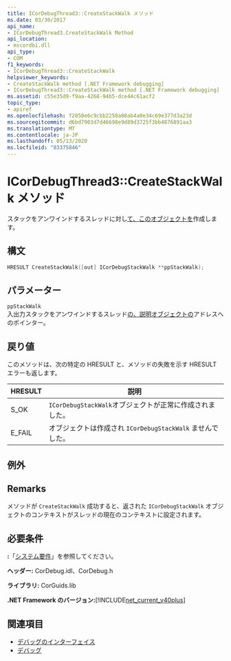 ```yaml
---
title: ICorDebugThread3::CreateStackWalk メソッド
ms.date: 03/30/2017
api_name:
- ICorDebugThread3.CreateStackWalk Method
api_location:
- mscordbi.dll
api_type:
- COM
f1_keywords:
- ICorDebugThread3::CreateStackWalk
helpviewer_keywords:
- CreateStackWalk method [.NET Framework debugging]
- ICorDebugThread3::CreateStackWalk method [.NET Framework debugging]
ms.assetid: c55e35d9-f9aa-4268-94b5-dce44c61acf2
topic_type:
- apiref
ms.openlocfilehash: f2850e6c9cbb2250a08ab4a0e34c69e377d3a23d
ms.sourcegitcommit: d6bd7903d7d46698e9d89d3725f3bb4876891aa3
ms.translationtype: MT
ms.contentlocale: ja-JP
ms.lasthandoff: 05/13/2020
ms.locfileid: "83375846"
---
```

# <a name="icordebugthread3createstackwalk-method"></a>ICorDebugThread3::CreateStackWalk メソッド
スタックをアンワインドするスレッドに対し[て、このオブジェクトを](icordebugstackwalk-interface.md)作成します。  
  
## <a name="syntax"></a>構文  
  
```cpp  
HRESULT CreateStackWalk([out] ICorDebugStackWalk **ppStackWalk);  
```  
  
## <a name="parameters"></a>パラメーター  
 `ppStackWalk`  
 入出力スタックをアンワインドするスレッド[の、説明オブジェクトの](icordebugstackwalk-interface.md)アドレスへのポインター。  
  
## <a name="return-value"></a>戻り値  
 このメソッドは、次の特定の HRESULT と、メソッドの失敗を示す HRESULT エラーも返します。  
  
|HRESULT|説明|  
|-------------|-----------------|  
|S_OK|`ICorDebugStackWalk`オブジェクトが正常に作成されました。|  
|E_FAIL|オブジェクトは作成され `ICorDebugStackWalk` ませんでした。|  
  
## <a name="exceptions"></a>例外  
  
## <a name="remarks"></a>Remarks  
 メソッドが `CreateStackWalk` 成功すると、返された `ICorDebugStackWalk` オブジェクトのコンテキストがスレッドの現在のコンテキストに設定されます。  
  
## <a name="requirements"></a>必要条件  
 **:**「[システム要件](../../get-started/system-requirements.md)」を参照してください。  
  
 **ヘッダー:** CorDebug.idl、CorDebug.h  
  
 **ライブラリ:** CorGuids.lib  
  
 **.NET Framework のバージョン:**[!INCLUDE[net_current_v40plus](../../../../includes/net-current-v40plus-md.md)]  
  
## <a name="see-also"></a>関連項目

- [デバッグのインターフェイス](debugging-interfaces.md)
- [デバッグ](index.md)

